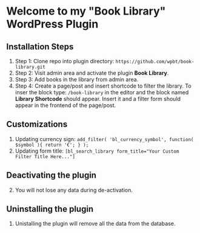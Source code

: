 # Welcome to my "Book Library" WordPress Plugin

## Installation Steps

1. Step 1:
   Clone repo into plugin directory: `https://github.com/wpbt/book-library.git`
2. Step 2:
   Visit admin area and activate the plugin **Book Library**.
3. Step 3:
   Add books in the library from admin area.
4. Step 4:
   Create a page/post and insert shortcode to filter the library. To inser the block type: `/book-library` in the editor and the block named **Library Shortcode** should appear. Insert it and a filter form should appear in the frontend of the page/post.

## Customizations

1. Updating currency sign:
   `add_filter( 'bl_currency_symbol', function( $symbol ){ return '€'; } );`
2. Updating form title:
   `[bl_search_library form_title="Your Custom Filter Title Here..."]`

## Deactivating the plugin

2. You will not lose any data during de-activation.

## Uninstalling the plugin

1. Unistalling the plugin will remove all the data from the database.
